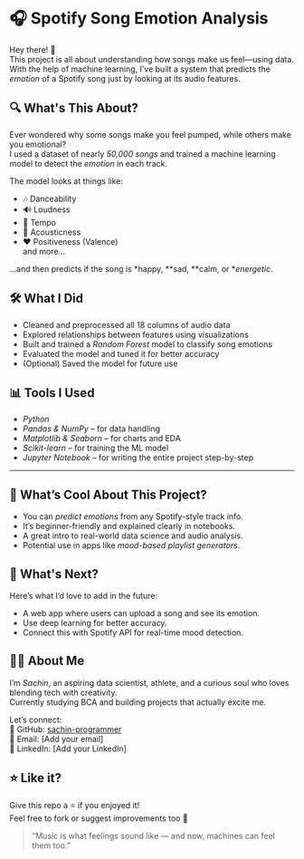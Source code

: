 # 🎧 Spotify Song Emotion Analysis

Hey there! 👋  
This project is all about understanding how songs make us feel—using data.  
With the help of machine learning, I’ve built a system that predicts the *emotion* of a Spotify song just by looking at its audio features.



## 🔍 What's This About?

Ever wondered why some songs make you feel pumped, while others make you emotional?  
I used a dataset of nearly *50,000 songs* and trained a machine learning model to detect the *emotion* in each track.

The model looks at things like:
- 🎶 Danceability  
- 🔊 Loudness  
- 🎼 Tempo  
- 🎵 Acousticness  
- ❤ Positiveness (Valence)  
and more…

…and then predicts if the song is *happy, **sad, **calm, or **energetic*.



## 🛠 What I Did

- Cleaned and preprocessed all 18 columns of audio data
- Explored relationships between features using visualizations
- Built and trained a *Random Forest* model to classify song emotions
- Evaluated the model and tuned it for better accuracy
- (Optional) Saved the model for future use



## 📊 Tools I Used

- *Python*  
- *Pandas & NumPy* – for data handling  
- *Matplotlib & Seaborn* – for charts and EDA  
- *Scikit-learn* – for training the ML model  
- *Jupyter Notebook* – for writing the entire project step-by-step

---

## 🚀 What’s Cool About This Project?

- You can *predict emotions* from any Spotify-style track info.
- It’s beginner-friendly and explained clearly in notebooks.
- A great intro to real-world data science and audio analysis.
- Potential use in apps like *mood-based playlist generators*.


## 💭 What's Next?

Here’s what I’d love to add in the future:
- A web app where users can upload a song and see its emotion.
- Use deep learning for better accuracy.
- Connect this with Spotify API for real-time mood detection.

## 🙋‍♂ About Me

I’m *Sachin*, an aspiring data scientist, athlete, and a curious soul who loves blending tech with creativity.  
Currently studying BCA and building projects that actually excite me.

Let’s connect:  
🔗 GitHub: [sachin-programmer](https://github.com/sachin-programmer)  
📧 Email: [Add your email]  
📱 LinkedIn: [Add your LinkedIn]


## ⭐ Like it?

Give this repo a ⭐ if you enjoyed it!  
Feel free to fork or suggest improvements too 🙂

> “Music is what feelings sound like — and now, machines can feel them too.”
